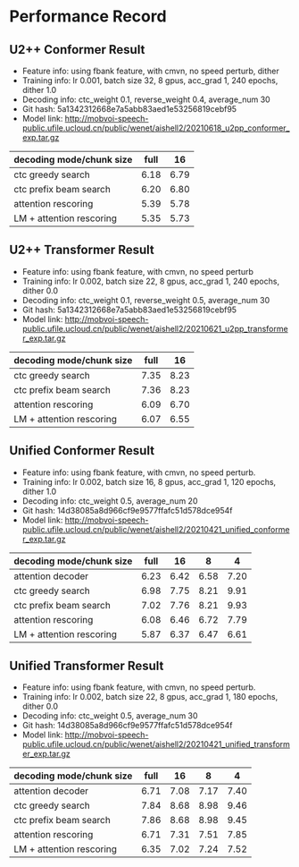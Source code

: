 # Performance Record

## U2++ Conformer Result

* Feature info: using fbank feature, with cmvn, no speed perturb, dither
* Training info: lr 0.001, batch size 32, 8 gpus, acc_grad 1, 240 epochs, dither 1.0
* Decoding info: ctc_weight 0.1, reverse_weight 0.4, average_num 30
* Git hash: 5a1342312668e7a5abb83aed1e53256819cebf95
* Model link: http://mobvoi-speech-public.ufile.ucloud.cn/public/wenet/aishell2/20210618_u2pp_conformer_exp.tar.gz

| decoding mode/chunk size  | full  | 16    |
|---------------------------|-------|-------|
| ctc greedy search         | 6.18  | 6.79  |
| ctc prefix beam search    | 6.20  | 6.80  |
| attention rescoring       | 5.39  | 5.78  |
| LM + attention rescoring  | 5.35  | 5.73  |

## U2++ Transformer Result

* Feature info: using fbank feature, with cmvn, no speed perturb
* Training info: lr 0.002, batch size 22, 8 gpus, acc_grad 1, 240 epochs, dither 0.0
* Decoding info: ctc_weight 0.1, reverse_weight 0.5, average_num 30
* Git hash: 5a1342312668e7a5abb83aed1e53256819cebf95
* Model link: http://mobvoi-speech-public.ufile.ucloud.cn/public/wenet/aishell2/20210621_u2pp_transformer_exp.tar.gz

| decoding mode/chunk size  | full  | 16    |
|---------------------------|-------|-------|
| ctc greedy search         | 7.35  | 8.23  |
| ctc prefix beam search    | 7.36  | 8.23  |
| attention rescoring       | 6.09  | 6.70  |
| LM + attention rescoring  | 6.07  | 6.55  |

## Unified Conformer Result

* Feature info: using fbank feature, with cmvn, no speed perturb.
* Training info: lr 0.002, batch size 16, 8 gpus, acc_grad 1, 120 epochs, dither 1.0
* Decoding info: ctc_weight 0.5, average_num 20
* Git hash: 14d38085a8d966cf9e9577ffafc51d578dce954f
* Model link: http://mobvoi-speech-public.ufile.ucloud.cn/public/wenet/aishell2/20210421_unified_conformer_exp.tar.gz

| decoding mode/chunk size  | full  | 16    | 8     | 4     |
|---------------------------|-------|-------|-------|-------|
| attention decoder         | 6.23  | 6.42  | 6.58  | 7.20  |
| ctc greedy search         | 6.98  | 7.75  | 8.21  | 9.91  |
| ctc prefix beam search    | 7.02  | 7.76  | 8.21  | 9.93  |
| attention rescoring       | 6.08  | 6.46  | 6.72  | 7.79  |
| LM + attention rescoring  | 5.87  | 6.37  | 6.47  | 6.61  |

## Unified Transformer Result

* Feature info: using fbank feature, with cmvn, no speed perturb.
* Training info: lr 0.002, batch size 22, 8 gpus, acc_grad 1, 180 epochs, dither 0.0
* Decoding info: ctc_weight 0.5, average_num 30
* Git hash: 14d38085a8d966cf9e9577ffafc51d578dce954f
* Model link: http://mobvoi-speech-public.ufile.ucloud.cn/public/wenet/aishell2/20210421_unified_transformer_exp.tar.gz

| decoding mode/chunk size  | full  | 16    | 8     | 4     |
|---------------------------|-------|-------|-------|-------|
| attention decoder         | 6.71  | 7.08  | 7.17  | 7.40  |
| ctc greedy search         | 7.84  | 8.68  | 8.98  | 9.46  |
| ctc prefix beam search    | 7.86  | 8.68  | 8.98  | 9.45  |
| attention rescoring       | 6.71  | 7.31  | 7.51  | 7.85  |
| LM + attention rescoring  | 6.35  | 7.02  | 7.24  | 7.52  |
